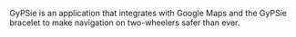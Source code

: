 GyPSie is an application that integrates with Google Maps and the GyPSie bracelet to make navigation on two-wheelers safer than ever.